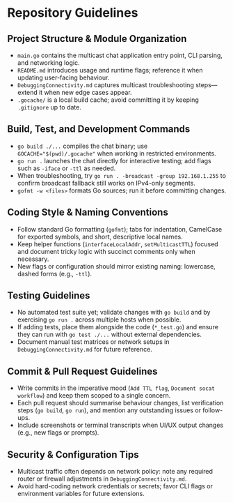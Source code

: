 # Repository Guidelines

## Project Structure & Module Organization
- `main.go` contains the multicast chat application entry point, CLI parsing, and networking logic.
- `README.md` introduces usage and runtime flags; reference it when updating user-facing behaviour.
- `DebuggingConnectivity.md` captures multicast troubleshooting steps—extend it when new edge cases appear.
- `.gocache/` is a local build cache; avoid committing it by keeping `.gitignore` up to date.

## Build, Test, and Development Commands
- `go build ./...` compiles the chat binary; use `GOCACHE="$(pwd)/.gocache"` when working in restricted environments.
- `go run .` launches the chat directly for interactive testing; add flags such as `-iface` or `-ttl` as needed.
- When troubleshooting, try `go run . -broadcast -group 192.168.1.255` to confirm broadcast fallback still works on IPv4-only segments.
- `gofmt -w <files>` formats Go sources; run it before committing changes.

## Coding Style & Naming Conventions
- Follow standard Go formatting (`gofmt`); tabs for indentation, CamelCase for exported symbols, and short, descriptive local names.
- Keep helper functions (`interfaceLocalAddr`, `setMulticastTTL`) focused and document tricky logic with succinct comments only when necessary.
- New flags or configuration should mirror existing naming: lowercase, dashed forms (e.g., `-ttl`).

## Testing Guidelines
- No automated test suite yet; validate changes with `go build` and by exercising `go run .` across multiple hosts when possible.
- If adding tests, place them alongside the code (`*_test.go`) and ensure they can run with `go test ./...` without external dependencies.
- Document manual test matrices or network setups in `DebuggingConnectivity.md` for future reference.

## Commit & Pull Request Guidelines
- Write commits in the imperative mood (`Add TTL flag`, `Document socat workflow`) and keep them scoped to a single concern.
- Each pull request should summarise behaviour changes, list verification steps (`go build`, `go run`), and mention any outstanding issues or follow-ups.
- Include screenshots or terminal transcripts when UI/UX output changes (e.g., new flags or prompts).

## Security & Configuration Tips
- Multicast traffic often depends on network policy: note any required router or firewall adjustments in `DebuggingConnectivity.md`.
- Avoid hard-coding network credentials or secrets; favor CLI flags or environment variables for future extensions.
